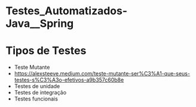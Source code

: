 # Testes_Automatizados-Java__Spring
 
# Tipos de Testes
- Teste Mutante
 - https://alexsteeve.medium.com/teste-mutante-ser%C3%A1-que-seus-testes-s%C3%A3o-efetivos-a9b357c60b8e
- Testes de unidade
- Testes de integração
- Testes funcionais
